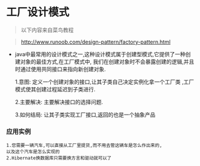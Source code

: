
# 工厂设计模式

> 以下内容来自菜鸟教程

> http://www.runoob.com/design-pattern/factory-pattern.html

- java中最常用的设计模式之一,这种设计模式属于创建型模式,它提供了一种创建对象的最佳方式,在工厂模式中,
我们在创建对象时不会暴露创建的逻辑,并且时通过使用共同接口来指向新创建对象.


    1.意图: 定义一个创建对象的接口,让其子类自己决定实例化拿一个工厂类
    ,工厂模式使其创建过程延迟到子类进行.
    
    2.主要解决: 主要解决接口的选择问题.
    
    3.如何结局: 让其子类实现工厂接口,返回的也是一个抽象产品
    


### 应用实例

    1.您需要一辆汽车,可以直接从工厂里提货,而不用去管这辆车是怎么作出来的,
    以及这个汽车是怎么实现的
    2.Hibernate换数据库只需要换方言和驱动就可以了
    